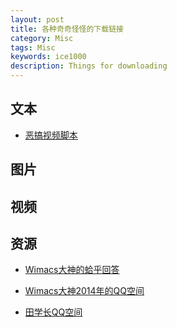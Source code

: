 ```yaml
---
layout: post  
title: 各种奇奇怪怪的下载链接
category: Misc
tags: Misc
keywords: ice1000
description: Things for downloading
---
```



## 文本

+ [恶搞视频脚本](https://raw.githubusercontent.com/ice1000/ice1000.github.io/master/assets/raw/台词.txt)



## 图片




## 视频

## 资源

+ [Wimacs大神的蛤乎回答](https://coding.net/u/ice1000/p/DevCpp/git/raw/master/wimacs.zip)

+ [Wimacs大神2014年的QQ空间](https://coding.net/u/ice1000/p/DevCpp/git/raw/master/wyl.zip)

+ [田学长QQ空间](https://coding.net/u/ice1000/p/DevCpp/git/raw/master/t123yh.zip)

<!-- + [膜杨第三版](https://cwoj.org/moyang.mp4) -->

